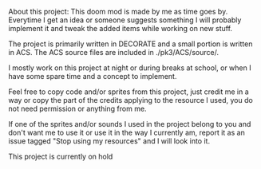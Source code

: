 About this project:
This doom mod is made by me as time goes by. Everytime I get an idea or someone suggests something I will probably implement it
and tweak the added items while working on new stuff.

The project is primarily written in DECORATE and a small portion is written in ACS. The ACS source files are included in ./pk3/ACS/source/.

I mostly work on this project at night or during breaks at school, or when I have some spare time and a concept to implement.

Feel free to copy code and/or sprites from this project, just credit me in a way or copy the part of the credits applying to the resource I used, you do not need permission or anything from me.

If one of the sprites and/or sounds I used in the project belong to you and don't want me to use it or use it in the way I currently am, report it as an issue tagged "Stop using my resources" and I will look into it.

This project is currently on hold
